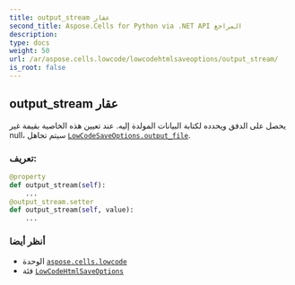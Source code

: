```yaml
---
title: output_stream عقار
second_title: Aspose.Cells for Python via .NET API المراجع
description:
type: docs
weight: 50
url: /ar/aspose.cells.lowcode/lowcodehtmlsaveoptions/output_stream/
is_root: false
---
```

##  output_stream عقار

يحصل على الدفق ويحدده لكتابة البيانات المولدة إليه.
عند تعيين هذه الخاصية بقيمة غير null، سيتم تجاهل [`LowCodeSaveOptions.output_file`](/cells/python-net/ar/aspose.cells.lowcode/lowcodesaveoptions#output_file).
###  تعريف:
```python
@property
def output_stream(self):
    ...
@output_stream.setter
def output_stream(self, value):
    ...
```

###  أنظر أيضا
* الوحدة [`aspose.cells.lowcode`](../../)
* فئة [`LowCodeHtmlSaveOptions`](/cells/python-net/ar/aspose.cells.lowcode/lowcodehtmlsaveoptions)
